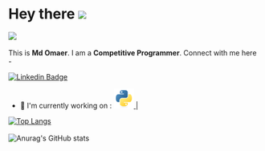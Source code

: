 # Hey there <img src="https://media.giphy.com/media/hvRJCLFzcasrR4ia7z/giphy.gif" width="40px">
![](https://komarev.com/ghpvc/?username=OmaerAlam&color=blue)

This is **Md Omaer**. I am a **Competitive Programmer**. Connect with me here -

[![Linkedin Badge](https://img.shields.io/badge/-Linkdin-white?style=plastic&logo=Linkedin&logoColor=white&link=https://https://www.linkedin.com/in/md-omaer-448013266/)](https://www.linkedin.com/in/md-omaer-448013266/)

- 🏢  I'm currently working on : <a href="https://www.python.org" target="_blank" rel="noreferrer"> <img src="https://raw.githubusercontent.com/devicons/devicon/master/icons/python/python-original.svg" alt="python" width="40" height="40"/> </a> | 

<!--
**OmaerAlam/OmaerAlam** is a ✨ _special_ ✨ repository because its `README.md` (this file) appears on your GitHub profile.

Here are some ideas to get you started:

- 🔭 I’m currently working on ...
- 🌱 I’m currently learning ...
- 👯 I’m looking to collaborate on ...
- 🤔 I’m looking for help with ...
- 💬 Ask me about ...
- 📫 How to reach me: ...
- 😄 Pronouns: ...
- ⚡ Fun fact: ...
-->
[![Top Langs](https://github-readme-stats.vercel.app/api/top-langs/?username=OmaerAlam&layout=compact&langs_count=6&theme=cobalt2)](https://github.com/OmaerAlam/github-readme-stats)
<br> <br>
![Anurag's GitHub stats](https://github-readme-stats.vercel.app/api?username=OmaerAlam&show_icons=true&theme=radical)

